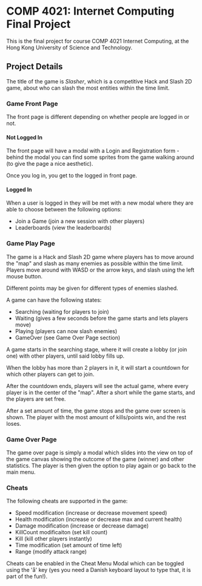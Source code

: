 # COMP 4021: Internet Computing Final Project
This is the final project for course COMP 4021 Internet Computing, at the Hong Kong University of Science and Technology.

## Project Details

The title of the game is *Slasher*, which is a competitive Hack and Slash 2D game, about who can slash the most entities within the time limit.

### Game Front Page

The front page is different depending on whether people are logged in or not.

#### Not Logged In

The front page will have a modal with a Login and Registration form - behind the modal you can find some sprites from the game walking around (to give the page a nice aesthetic).

Once you log in, you get to the logged in front page.

#### Logged In

When a user is logged in they will be met with a new modal where they are able to choose between the following options:
- Join a Game (join a new session with other players)
- Leaderboards (view the leaderboards)

### Game Play Page

The game is a Hack and Slash 2D game where players has to move around the "map" and slash as many enemies as possible within the time limit. Players move around with WASD or the arrow keys, and slash using the left mouse button.

Different points may be given for different types of enemies slashed.

A game can have the following states:
- Searching (waiting for players to join)
- Waiting (gives a few seconds before the game starts and lets players move)
- Playing (players can now slash enemies)
- GameOver (see Game Over Page section)

A game starts in the searching stage, where it will create a lobby (or join one) with other players, until said lobby fills up.

When the lobby has more than 2 players in it, it will start a countdown for which other players can get to join.

After the countdown ends, players will see the actual game, where every player is in the center of the "map". After a short while the game starts, and the players are set free.

After a set amount of time, the game stops and the game over screen is shown. The player with the most amount of kills/points win, and the rest loses.

### Game Over Page

The game over page is simply a modal which slides into the view on top of the game canvas showing the outcome of the game (winner) and other statistics. The player is then given the option to play again or go back to the main menu.

### Cheats

The following cheats are supported in the game:
- Speed modification (increase or decrease movement speed)
- Health modification (increase or decrease max and current health)
- Damage modification (increase or decrease damage)
- KillCount modificaiton (set kill count)
- Kill (kill other players instantly)
- Time modification (set amount of time left)
- Range (modify attack range)

Cheats can be enabled in the Cheat Menu Modal which can be toggled using the 'å' key (yes you need a Danish keyboard layout to type that, it is part of the fun!).
